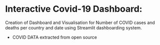# Interactive Covid-19 Dashboard:

Creation of Dashboard and Visualisation for Number of COVID cases and deaths per country and date using Streamlit dashboarding system.
- COVID DATA extracted from open source 


